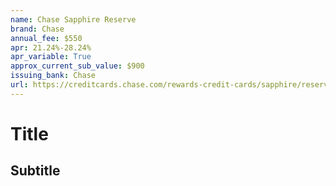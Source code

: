 ```yaml
---
name: Chase Sapphire Reserve
brand: Chase
annual_fee: $550
apr: 21.24%-28.24%
apr_variable: True
approx_current_sub_value: $900
issuing_bank: Chase
url: https://creditcards.chase.com/rewards-credit-cards/sapphire/reserve
---
```


# Title

## Subtitle